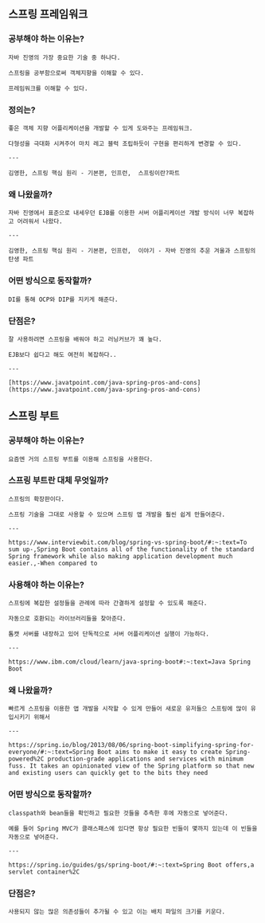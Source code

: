## 스프링 프레임워크
### 공부해야 하는 이유는?
    
    자바 진영의 가장 중요한 기술 중 하나다.
    
    스프링을 공부함으로써 객체지향을 이해할 수 있다.
    
    프레임워크를 이해할 수 있다.
    
### 정의는?
    
    좋은 객체 지향 어플리케이션을 개발할 수 있게 도와주는 프레임워크.
    
    다형성을 극대화 시켜주어 마치 레고 블럭 조립하듯이 구현을 편리하게 변경할 수 있다.
    
    ---
    
    김영한, 스프링 핵심 원리 - 기본편, 인프런,  스프링이란?파트
    
### 왜 나왔을까?
    
    자바 진영에서 표준으로 내세우던 EJB를 이용한 서버 어플리케이션 개발 방식이 너무 복잡하고 어려워서 나왔다.
    
    ---
    
    김영한, 스프링 핵심 원리 - 기본편, 인프런,  이야기 - 자바 진영의 추운 겨울과 스프링의 탄생 파트
    
### 어떤 방식으로 동작할까?
    
    DI를 통해 OCP와 DIP를 지키게 해준다.
    
### 단점은?
    
    잘 사용하려면 스프링을 배워야 하고 러닝커브가 꽤 높다.
    
    EJB보다 쉽다고 해도 여전히 복잡하다..
    
    ---
    
    [https://www.javatpoint.com/java-spring-pros-and-cons](https://www.javatpoint.com/java-spring-pros-and-cons)

## 스프링 부트

### 공부해야 하는 이유는?
    
    요즘엔 거의 스프링 부트를 이용해 스프링을 사용한다.
    
### 스프링 부트란 대체 무엇일까? 
    
    스프링의 확장판이다.

    스프링 기술을 그대로 사용할 수 있으며 스프링 앱 개발을 훨씬 쉽게 만들어준다.

    ---

    https://www.interviewbit.com/blog/spring-vs-spring-boot/#:~:text=To sum up-,Spring Boot contains all of the functionality of the standard Spring framework while also making application development much easier.,-When compared to
    
### 사용해야 하는 이유는?
    
    스프링에 복잡한 설정들을 관례에 따라 간결하게 설정할 수 있도록 해준다.
    
    자동으로 호환되는 라이브러리들을 찾아준다.
    
    톰캣 서버를 내장하고 있어 단독적으로 서버 어플리케이션 실행이 가능하다.
    
    ---
    
    https://www.ibm.com/cloud/learn/java-spring-boot#:~:text=Java Spring Boot
    
### 왜 나왔을까?
    
    빠르게 스프링을 이용한 앱 개발을 시작할 수 있게 만들어 새로운 유저들으 스프링에 많이 유입시키기 위해서 
    
    ---
    
    https://spring.io/blog/2013/08/06/spring-boot-simplifying-spring-for-everyone/#:~:text=Spring Boot aims to make it easy to create Spring-powered%2C production-grade applications and services with minimum fuss. It takes an opinionated view of the Spring platform so that new and existing users can quickly get to the bits they need
    
### 어떤 방식으로 동작할까?
    
    classpath와 bean들을 확인하고 필요한 것들을 추측한 후에 자동으로 넣어준다.
    
    예를 들어 Spring MVC가 클래스패스에 있다면 항상 필요한 빈들이 몇까지 있는데 이 빈들을 자동으로 넣어준다.
    
    ---
    
    https://spring.io/guides/gs/spring-boot/#:~:text=Spring Boot offers,a servlet container%2C
### 단점은?
    
    사용되지 않는 많은 의존성들이 추가될 수 있고 이는 배치 파일의 크기를 키운다.
    

